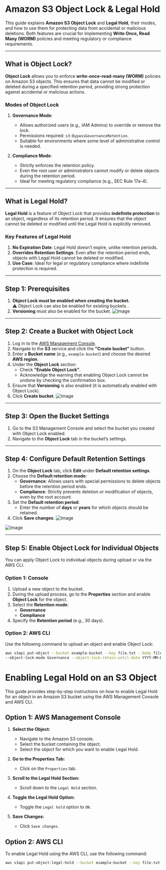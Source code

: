 # Amazon S3 Object Lock & Legal Hold

This guide explains **Amazon S3 Object Lock** and **Legal Hold**, their modes, and how to use them for protecting data from accidental or malicious deletions. Both features are crucial for implementing **Write Once, Read Many (WORM)** policies and meeting regulatory or compliance requirements.

---

## **What is Object Lock?**

**Object Lock** allows you to enforce **write-once-read-many (WORM)** policies on Amazon S3 objects. This ensures that data cannot be modified or deleted during a specified retention period, providing strong protection against accidental or malicious actions.

### **Modes of Object Lock**

1. **Governance Mode**:  
   - Allows authorized users (e.g., IAM Admins) to override or remove the lock.
   - Permissions required: `s3:BypassGovernanceRetention`.
   - Suitable for environments where some level of administrative control is needed.

2. **Compliance Mode**:  
   - Strictly enforces the retention policy.
   - Even the root user or administrators cannot modify or delete objects during the retention period.
   - Ideal for meeting regulatory compliance (e.g., SEC Rule 17a-4).

---

## **What is Legal Hold?**

**Legal Hold** is a feature of Object Lock that provides **indefinite protection** to an object, regardless of its retention period. It ensures that the object cannot be deleted or modified until the Legal Hold is explicitly removed.

### **Key Features of Legal Hold**
1. **No Expiration Date**: Legal Hold doesn’t expire, unlike retention periods.
2. **Overrides Retention Settings**: Even after the retention period ends, objects with Legal Hold cannot be deleted or modified.
3. **Use Case**: Ideal for legal or regulatory compliance where indefinite protection is required.


---

## **Step 1: Prerequisites**
1. **Object Lock must be enabled when creating the bucket.**  
   ⚠️ Object Lock can also be enabled for existing buckets .
2. **Versioning** must also be enabled for the bucket.
![Image](https://github.com/user-attachments/assets/6f002711-1f6e-479b-a499-1ea4fad56ed1)


---

## **Step 2: Create a Bucket with Object Lock**
1. Log in to the [AWS Management Console](https://aws.amazon.com/console/).
2. Navigate to the **S3** service and click the **"Create bucket"** button.
3. Enter a **Bucket name** (e.g., `example-bucket`) and choose the desired **AWS region**.
4. Under the **Object Lock** section:
   - Check **"Enable Object Lock"**.
   - Acknowledge the warning that enabling Object Lock cannot be undone by checking the confirmation box.
5. Ensure that **Versioning** is also enabled (it is automatically enabled with Object Lock).
6. Click **Create bucket**.
![Image](https://github.com/user-attachments/assets/d6cb4eb8-9333-4771-9b04-bcb4d6ad6df9)


---

## **Step 3: Open the Bucket Settings**
1. Go to the S3 Management Console and select the bucket you created with Object Lock enabled.
2. Navigate to the **Object Lock** tab in the bucket’s settings.

---

## **Step 4: Configure Default Retention Settings**
1. On the **Object Lock** tab, click **Edit** under **Default retention settings**.
2. Choose the **Default retention mode**:
   - **Governance**: Allows users with special permissions to delete objects before the retention period ends.
   - **Compliance**: Strictly prevents deletion or modification of objects, even by the root account.
3. Set the **Default retention period**:
   - Enter the number of **days** or **years** for which objects should be retained.
4. Click **Save changes**.
![Image](https://github.com/user-attachments/assets/c2f840ce-774b-4e2f-9cb8-b9c16c861da5)

![Image](https://github.com/user-attachments/assets/1710692f-3f5d-4322-8d3b-7c40a57a5e64)

---

## **Step 5: Enable Object Lock for Individual Objects**
You can apply Object Lock to individual objects during upload or via the AWS CLI.

### **Option 1: Console**
1. Upload a new object to the bucket.
2. During the upload process, go to the **Properties** section and enable **Object Lock** for the object.
3. Select the **Retention mode**:
   - **Governance**
   - **Compliance**
4. Specify the **Retention period** (e.g., 30 days).

### **Option 2: AWS CLI**
Use the following command to upload an object and enable Object Lock:

```bash
aws s3api put-object --bucket example-bucket --key file.txt --body file.txt \
--object-lock-mode Governance --object-lock-retain-until-date YYYY-MM-DD
```
# Enabling Legal Hold on an S3 Object

This guide provides step-by-step instructions on how to enable Legal Hold for an object in an Amazon S3 bucket using the AWS Management Console and AWS CLI.

## Option 1: AWS Management Console

1. **Select the Object:**
   - Navigate to the Amazon S3 console.
   - Select the bucket containing the object.
   - Select the object for which you want to enable Legal Hold.

2. **Go to the Properties Tab:**
   - Click on the `Properties` tab.

3. **Scroll to the Legal Hold Section:**
   - Scroll down to the `Legal Hold` section.

4. **Toggle the Legal Hold Option:**
   - Toggle the `Legal hold` option to `ON`.

5. **Save Changes:**
   - Click `Save changes`.

## Option 2: AWS CLI

To enable Legal Hold using the AWS CLI, use the following command:

```bash
aws s3api put-object-legal-hold --bucket example-bucket --key file.txt --legal-hold-status ENABLED
